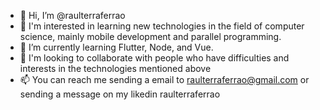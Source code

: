 - 👋 Hi, I’m @raulterraferrao
- 👀 I'm interested in learning new technologies in the field of computer science, mainly mobile development and parallel programming.
- 🌱 I’m currently learning Flutter, Node, and Vue.
- 💞️ I'm looking to collaborate with people who have difficulties and interests in the technologies mentioned above
- 📫 You can reach me sending a email to raulterraferrao@gmail.com or sending a message on my likedin raulterraferrao

<!---
raulterraferrao/raulterraferrao is a ✨ special ✨ repository because its `README.md` (this file) appears on your GitHub profile.
You can click the Preview link to take a look at your changes.
--->
